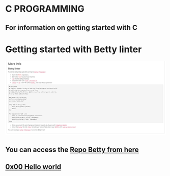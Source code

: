 # C PROGRAMMING

<h2></a href=https://alx-intranet.hbtn.io/rltoken/P01aLj9BDfDUOv-y9x82Yw>For information on getting started with C</a></h2>

# Getting started with Betty linter

![Screenshot](./0x00-hello_world/assets/betty.png)

<h2>
    You can access the <a href=https://github.com/holbertonschool/Betty>Repo Betty from here</a>
</h2>

<h2><a href=https://github.com/osala-eng/alx-low_level_programming/tree/master/0x00-hello_world>0x00 Hello world</a></h2>
